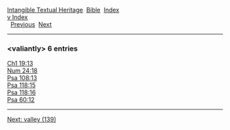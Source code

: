 [Intangible Textual Heritage](../../index)  [Bible](../index) 
[Index](index)   
[v Index](_v_)  
  [Previous](c12064)  [Next](c12066) 

------------------------------------------------------------------------

### &lt;valiantly&gt; 6 entries

[Ch1 19:13](../kjv/ch1019.htm#013)  
[Num 24:18](../kjv/num024.htm#018)  
[Psa 108:13](../kjv/psa108.htm#013)  
[Psa 118:15](../kjv/psa118.htm#015)  
[Psa 118:16](../kjv/psa118.htm#016)  
[Psa 60:12](../kjv/psa060.htm#012)  

------------------------------------------------------------------------

[Next: valley (139)](c12066)
